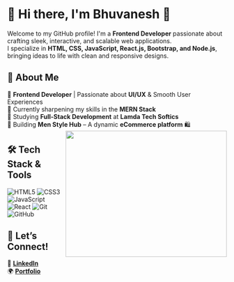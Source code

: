 # 🚀 Hi there, I'm **Bhuvanesh** 👋  

Welcome to my GitHub profile! I'm a **Frontend Developer** passionate about crafting sleek, interactive, and scalable web applications.  
I specialize in **HTML, CSS, JavaScript, React.js, Bootstrap, and Node.js**, bringing ideas to life with clean and responsive designs.  

## 🌟 About Me  
🔹 **Frontend Developer** | Passionate about **UI/UX** & Smooth User Experiences  
🔹 Currently sharpening my skills in the **MERN Stack**  
🔹 Studying **Full-Stack Development** at **Lamda Tech Softics**  
🔹 Building **Men Style Hub** – A dynamic **eCommerce platform** 🛍️  
<img align="right" width="370" height="290" src="https://i.pinimg.com/originals/47/f0/34/47f0342cec72b800463bf003eac1257e.gif">

## 🛠️ Tech Stack & Tools  
<p align="left">
  <img src="https://img.shields.io/badge/HTML5-E34F26?style=for-the-badge&logo=html5&logoColor=white" alt="HTML5"/>
  <img src="https://img.shields.io/badge/CSS3-1572B6?style=for-the-badge&logo=css3&logoColor=white" alt="CSS3"/>
  <img src="https://img.shields.io/badge/JavaScript-F7DF1E?style=for-the-badge&logo=javascript&logoColor=black" alt="JavaScript"/>
  <img src="https://img.shields.io/badge/React-61DAFB?style=for-the-badge&logo=react&logoColor=black" alt="React"/>

  <img src="https://img.shields.io/badge/Git-F05032?style=for-the-badge&logo=git&logoColor=white" alt="Git"/>
  <img src="https://img.shields.io/badge/GitHub-181717?style=for-the-badge&logo=github&logoColor=white" alt="GitHub"/>
</p>

## 📩 Let’s Connect!  
🚀 **[LinkedIn](https://www.linkedin.com/in/bhuvanesh-s20/)**  
🌍 **[Portfolio](https://your-portfolio.com)**  
